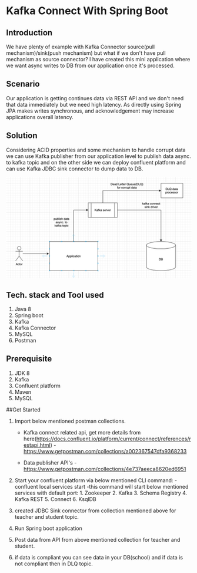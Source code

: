 # Kafka Connect With Spring Boot

## Introduction
We have plenty of example with Kafka Connector source(pull mechanism)/sink(push mechanism) but what if we don't have pull mechanism as source connector?
I have created this mini application where we want async writes to DB from our application once it's processed.

## Scenario
Our application is getting continues data via REST API and we don't need that data immediately but we need high latency.
As directly using Spring JPA makes writes synchronous, and acknowledgement may increase applications overall latency.

## Solution
Considering ACID properties and some mechanism to handle corrupt data we can use Kafka publisher from our application level to publish data async. to kafka topic and on the other side we can deploy confluent platform and can use Kafka JDBC sink connector to dump data to DB.

![img.png](img.png)

## Tech. stack and Tool used
1.  Java 8
2.  Spring boot
3.  Kafka
4.  Kafka Connector
5.  MySQL
6.  Postman

## Prerequisite
1.  JDK 8
2.  Kafka
3.  Confluent platform
4.  Maven    
5.  MySQL

##Get Started
1. Import below mentioned postman collections.
    - Kafka connect related api, get more details from here(https://docs.confluent.io/platform/current/connect/references/restapi.html)
        -https://www.getpostman.com/collections/a002367547dfa9368233
      
    - Data publisher API's
        -https://www.getpostman.com/collections/4e737aeeca8620ed6951
      
2. Start your confluent platform via below mentioned CLI command:
    -confluent local services start
        -this command will start below mentioned services with default port:
            1.  Zookeeper
            2.  Kafka
            3.  Schema Registry
            4.  Kafka REST
            5.  Connect
            6.  KsqlDB
   
3. created JDBC Sink connector from collection mentioned above for teacher and student topic.

4. Run Spring boot application

5. Post data from API from above mentioned collection for teacher and student.

6. if data is compliant you can see data in your DB(school) and if data is not compliant then in DLQ topic.



